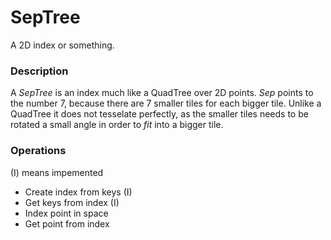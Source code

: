 # SepTree

A 2D index or something.

### Description

A _SepTree_ is an index much like a QuadTree over 2D points. _Sep_ points to the number 7, because there are 7 smaller
tiles for each bigger tile. Unlike a QuadTree it does not tesselate perfectly, as the smaller tiles needs to be rotated
a small angle in order to _fit_ into a bigger tile.

### Operations
(I) means impemented

- Create index from keys (I)
- Get keys from index (I)
- Index point in space
- Get point from index